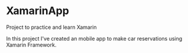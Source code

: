 # XamarinApp
Project to practice and learn Xamarin

In this project I've created an mobile app to make car reservations using Xamarin Framework.
